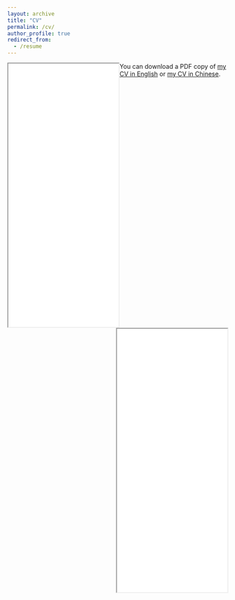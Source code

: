 ```yaml
---
layout: archive
title: "CV"
permalink: /cv/
author_profile: true
redirect_from:
  - /resume
---
```


<div class="box">
  <iframe src="/files/pdf/CV_YuanjianLi_Jun2023.pdf" frameborder="10" scrolling="no" width="50%" height="600" align="left"> </iframe>
</div>

<div class="box">
  <iframe src="/files/pdf/简历_李元健_伦敦国王学院博士_Jun2023.pdf" frameborder="10" scrolling="no" width="50%" height="600" align="right"></iframe>
</div>

You can download a PDF copy of [my CV in English](/files/pdf/CV_YuanjianLi_Jun2023.pdf) or [my CV in Chinese](/files/pdf/简历_李元健_伦敦国王学院博士_Jun2023.pdf).